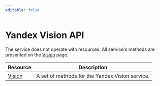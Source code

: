 ```yaml
---
editable: false
---
```


# Yandex Vision API
The service does not operate with resources. All service's methods are presented on the [Vision](Vision/) page.

Resource | Description
--- | ---
[Vision](Vision/index.md) | A set of methods for the Yandex Vision service.
